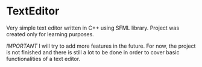 # TextEditor

Very simple text editor written in C++ using SFML library. Project was created only for learning purposes.

*IMPORTANT*
I will try to add more features in the future. For now, the project is not finished and there is still a lot to be done in order to cover basic functionalities of a text editor.
